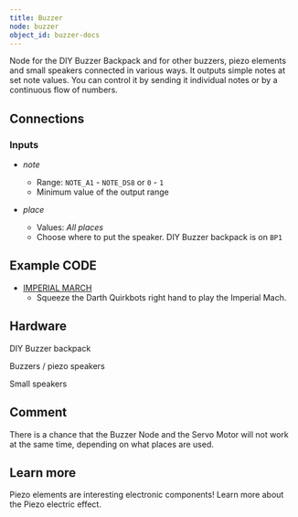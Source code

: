 ```yaml
---
title: Buzzer
node: buzzer
object_id: buzzer-docs
---
```


Node for the DIY Buzzer Backpack and for other buzzers, piezo elements and small speakers connected in various ways. It outputs simple notes at set note values. You can control it by sending it individual notes or by a continuous flow of numbers.

## Connections

<div class="node-input-list" markdown="block">

### Inputs

- *note*
	- Range: `NOTE_A1` - `NOTE_DS8` or `0` - `1`
	- Minimum value of the output range

- *place*
	- Values: *All places*
	- Choose where to put the speaker. DIY Buzzer backpack is on `BP1`

</div>


## Example CODE

<div class="node-example-programs" markdown="block">

- [IMPERIAL MARCH](http://code.quirkbot.com/program/566a02de6b91be010090400c "Go to Quirkbot CODE")
	- Squeeze the Darth Quirkbots right hand to play the Imperial Mach.

</div>

## Hardware

DIY Buzzer backpack

Buzzers / piezo speakers

Small speakers

## Comment

There is a chance that the Buzzer Node and the Servo Motor will not work at the same time, depending on what places are used.

## Learn more

Piezo elements are interesting electronic components! Learn more about the Piezo electric effect.
